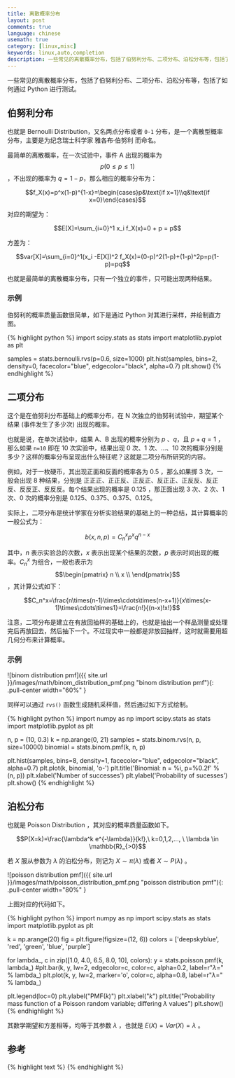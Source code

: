 ```yaml
---
title: 离散概率分布
layout: post
comments: true
language: chinese
usemath: true
category: [linux,misc]
keywords: linux,auto,completion
description: 一些常见的离散概率分布，包括了伯努利分布、二项分布、泊松分布等，包括了如何通过 Python 进行测试。
---
```


一些常见的离散概率分布，包括了伯努利分布、二项分布、泊松分布等，包括了如何通过 Python 进行测试。

<!-- more -->

## 伯努利分布

也就是 Bernoulli Distribution，又名两点分布或者 `0-1` 分布，是一个离散型概率分布，主要是为纪念瑞士科学家 雅各布·伯努利 而命名。

最简单的离散概率，在一次试验中，事件 A 出现的概率为 $$p(0\le p \le 1)$$，不出现的概率为 $q=1-p$，那么相应的概率分布为：

$$f_X(x)=p^x(1-p)^{1-x}=\begin{cases}p&\text{if x=1}\\q&\text{if x=0}\end{cases}$$

对应的期望为：

$$E[X]=\sum_{i=0}^1 x_i f_X(x)=0 + p = p$$

方差为：

$$var[X]=\sum_{i=0}^1(x_i -E[X])^2 f_X(x)=(0-p)^2(1-p)+(1-p)^2p=p(1-p)=pq$$

也就是最简单的离散概率分布，只有一个独立的事件，只可能出现两种结果。

### 示例

伯努利的概率质量函数很简单，如下是通过 Python 对其进行采样，并绘制直方图。

{% highlight python %}
import scipy.stats as stats
import matplotlib.pyplot as plt

samples = stats.bernoulli.rvs(p=0.6, size=1000)
plt.hist(samples, bins=2, density=0, facecolor="blue", edgecolor="black", alpha=0.7)
plt.show()
{% endhighlight %}

## 二项分布

这个是在伯努利分布基础上的概率分布，在 N 次独立的伯努利试验中，期望某个结果 (事件发生了多少次) 出现的概率。

也就是说，在单次试验中，结果 A、B 出现的概率分别为 $p$ 、$q$，且 $p+q=1$ ，那么如果 `n=10` 即在 10 次实验中，结果出现 0 次、1 次、...、10 次的概率分别是多少？这样的概率分布呈现出什么特征呢？这就是二项分布所研究的内容。

例如，对于一枚硬币，其出现正面和反面的概率各为 0.5 ，那么如果掷 3 次，一般会出现 8 种结果，分别是 正正正、正正反、正反正、反正正、正反反、反正反、反反正、反反反。每个结果出现的概率是 0.125 ，那正面出现 3 次、2 次、1 次、0 次的概率分别是 0.125、0.375、0.375、0.125。

实际上，二项分布是统计学家在分析实验结果的基础上的一种总结，其计算概率的一般公式为：

$$b(x,n,p)=C_n^xp^xq^{n-x}$$

其中，$n$ 表示实验总的次数，$x$ 表示出现某个结果的次数，$p$ 表示时间出现的概率。$C_n^x$ 为组合，一般也表示为 $$\begin{pmatrix} n \\ x \\ \end{pmatrix}$$，其计算公式如下：

$$C_n^x=\frac{n\times(n-1)\times\cdots\times(n-x+1)}{x\times(x-1)\times\cdots\times1}=\frac{n!}{(n-x)!x!}$$

注意，二项分布是建立在有放回抽样的基础上的，也就是抽出一个样品测量或处理完后再放回去，然后抽下一个。不过现实中一般都是非放回抽样，这时就需要用超几何分布来计算概率。

### 示例

![binom distribution pmf]({{ site.url }}/images/math/binom_distribution_pmf.png "binom distribution pmf"){: .pull-center width="60%" }

同样可以通过 `rvs()` 函数生成随机采样值，然后通过如下方式绘制。

{% highlight python %}
import numpy as np
import scipy.stats as stats
import matplotlib.pyplot as plt

n, p = (10, 0.3)
k = np.arange(0, 21)
samples = stats.binom.rvs(n, p, size=10000)
binomial = stats.binom.pmf(k, n, p)

plt.hist(samples, bins=8, density=1, facecolor="blue", edgecolor="black", alpha=0.7)
plt.plot(k, binomial, 'o-')
plt.title('Binomial: n = %i, p=%0.2f' % (n, p))
plt.xlabel('Number of successes')
plt.ylabel('Probability of sucesses')
plt.show()
{% endhighlight %}

## 泊松分布

也就是 Poisson Distribution ，其对应的概率质量函数如下。

$$P(X=k)=\frac{\lambda^k e^{-\lambda}}{k!},\ k=0,1,2,..., \ \lambda \in \mathbb{R}_{>0}$$

若 $X$ 服从参数为 $\lambda$ 的泊松分布，则记为 $X \sim \pi(\lambda)$ 或者 $X \sim P(\lambda)$ 。

![poisson distribution pmf]({{ site.url }}/images/math/poisson_distribution_pmf.png "poisson distribution pmf"){: .pull-center width="80%" }

上图对应的代码如下。

{% highlight python %}
import numpy as np
import scipy.stats as stats
import matplotlib.pyplot as plt

k = np.arange(20)
fig = plt.figure(figsize=(12, 6))
colors = ['deepskyblue', 'red', 'green', 'blue', 'purple']

for lambda_, c in zip([1.0, 4.0, 6.5, 8.0, 10], colors):
    y = stats.poisson.pmf(k, lambda_)
    #plt.bar(k, y, lw=2, edgecolor=c, color=c, alpha=0.2, label=r"$\lambda=%.1f$" % lambda_)
    plt.plot(k, y, lw=2, marker='o', color=c, alpha=0.8, label=r"$\lambda=%.1f$" % lambda_)

plt.legend(loc=0)
plt.ylabel("PMF($k$)")
plt.xlabel("$k$")
plt.title("Probability mass function of a Poisson random variable; differing $\lambda$ values")
plt.show()
{% endhighlight %}

其数学期望和方差相等，均等于其参数 $\lambda$ ，也就是 $E(X)=Var(X)=\lambda$ 。

<!--
有关于GB/T2828中的介绍
https://zhuanlan.zhihu.com/p/24692791

PS. 高尔顿钉板实际上是符合二项分布的。

## 超几何分布

与二项分布不同的是，这里采用的是非放回抽样。

## 泊松分布 VS. 指数分布

在日常生活中，可以将大量事件解释成有固定频率，例如：

某医院平均每小时出生3个婴儿
某公司平均每10分钟接到1个电话
某超市平均每天销售4包xx牌奶粉
某网站平均每分钟有2次访问

它们的特点就是，可以通过统计预估这些事件的总数，但是没法知道具体的发生时间。已知平均每小时出生 3 个婴儿，请问下一个小时，会出生几个？有可能一下子出生 6 个，也有可能一个都不出生。


泊松分布的概率质量函数为：

$$P(X=k)=\frac{e^{-\lambda}\lambda^k}{k!}$$


实际上，泊松分布可以通过二项分布进行模拟。

### 参考

泊松分布的现实意义是什么，为什么现实生活多数服从于泊松分布？
https://www.zhihu.com/question/26441147

## 指数分布 Exponential Distribution

指数分布是事件的时间间隔的概率。下面这些都属于指数分布。

婴儿出生的时间间隔
来电的时间间隔
奶粉销售的时间间隔
网站访问的时间间隔

指数分布的公式可以从泊松分布推断出来。如果下一个婴儿要间隔时间 t ，就等同于 t 之内没有任何婴儿出生。


## Beta Distribution

贝塔分布是一个连续的概率分布，它只有两个参数，一般用于某项实验的成功概率建模。

https://blog.csdn.net/watkinsong/article/details/46348853



排列 Arrangement 、组合 Combination
https://zhuanlan.zhihu.com/p/41855459
https://www.zhihu.com/question/26094736
-->




## 参考


{% highlight text %}
{% endhighlight %}
